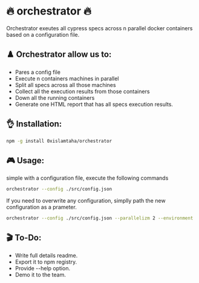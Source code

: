 # 🔥 orchestrator 🔥
Orchestrator exeutes all cypress specs across n parallel docker containers based on a configuration file.

## ♟️ Orchestrator allow us to:

* Pares a config file 
* Execute n containers machines  in parallel
* Split all specs across all those machines 
* Collect all the execution results from those containers 
* Down all the running containers
* Generate one HTML report that has all specs execution results. 

## 👌 Installation:

```bash
npm -g install 0xislamtaha/orchestrator
```

## 🎮 Usage:

simple with a configuration file, execute the following commands
```bash
orchestrator --config ./src/config.json
```

If you need to overwrite any configuration, simplly path the new configuration as a prameter.
```bash
orchestrator --config ./src/config.json --parallelizm 2 --environment '{"DOCKER_TAG":"master_283"}' --browsers "[chrome, firefox]"
```

## 🎬 To-Do:

* Write full details readme.
* Export it to npm registry.
* Provide --help option.
* Demo it to the team.
